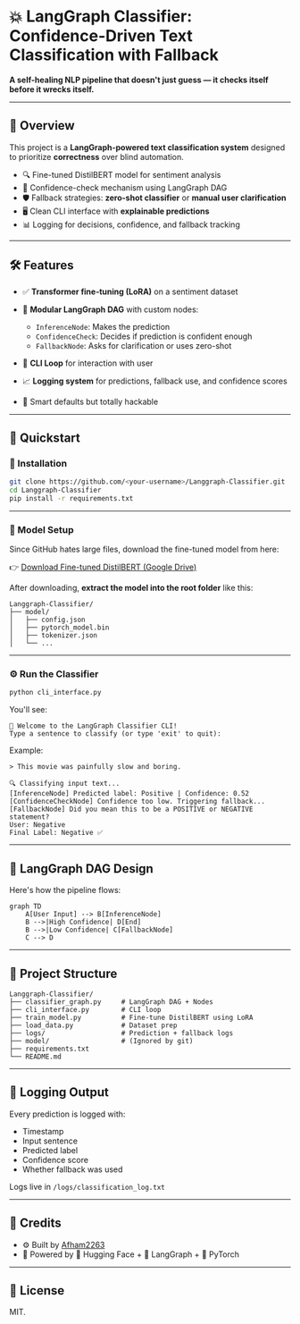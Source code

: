

# 💥 LangGraph Classifier: Confidence-Driven Text Classification with Fallback

**A self-healing NLP pipeline that doesn't just guess — it checks itself before it wrecks itself.**

---

## 📌 Overview

This project is a **LangGraph-powered text classification system** designed to prioritize **correctness** over blind automation.

* 🔍 Fine-tuned DistilBERT model for sentiment analysis
* 🧠 Confidence-check mechanism using LangGraph DAG
* 🛡️ Fallback strategies: **zero-shot classifier** or **manual user clarification**
* 🖥️ Clean CLI interface with **explainable predictions**
* 📊 Logging for decisions, confidence, and fallback tracking

---

## 🛠️ Features

* ✅ **Transformer fine-tuning (LoRA)** on a sentiment dataset
* 🧩 **Modular LangGraph DAG** with custom nodes:

  * `InferenceNode`: Makes the prediction
  * `ConfidenceCheck`: Decides if prediction is confident enough
  * `FallbackNode`: Asks for clarification or uses zero-shot
* 🧵 **CLI Loop** for interaction with user
* 📈 **Logging system** for predictions, fallback use, and confidence scores
* 🧠 Smart defaults but totally hackable

---

## 🚀 Quickstart

### 🔧 Installation

```bash
git clone https://github.com/<your-username>/Langgraph-Classifier.git
cd Langgraph-Classifier
pip install -r requirements.txt
```

---

### 💾 Model Setup

Since GitHub hates large files, download the fine-tuned model from here:

👉 [Download Fine-tuned DistilBERT (Google Drive)](https://drive.google.com/drive/folders/1Pc0qavHOBYGJQhymgKH1B1txiql4u7KE)

After downloading, **extract the model into the root folder** like this:

```
Langgraph-Classifier/
├── model/
│   ├── config.json
│   ├── pytorch_model.bin
│   ├── tokenizer.json
│   └── ...
```

---

### ⚙️ Run the Classifier

```bash
python cli_interface.py
```

You'll see:

```
🤖 Welcome to the LangGraph Classifier CLI!
Type a sentence to classify (or type 'exit' to quit):
```

Example:

```
> This movie was painfully slow and boring.

🔍 Classifying input text...
[InferenceNode] Predicted label: Positive | Confidence: 0.52
[ConfidenceCheckNode] Confidence too low. Triggering fallback...
[FallbackNode] Did you mean this to be a POSITIVE or NEGATIVE statement?
User: Negative
Final Label: Negative ✅
```

---

## 🧬 LangGraph DAG Design

Here's how the pipeline flows:

```mermaid
graph TD
    A[User Input] --> B[InferenceNode]
    B -->|High Confidence| D[End]
    B -->|Low Confidence| C[FallbackNode]
    C --> D
```

---

## 📁 Project Structure

```
Langgraph-Classifier/
├── classifier_graph.py     # LangGraph DAG + Nodes
├── cli_interface.py        # CLI loop
├── train_model.py          # Fine-tune DistilBERT using LoRA
├── load_data.py            # Dataset prep
├── logs/                   # Prediction + fallback logs
├── model/                  # (Ignored by git)
├── requirements.txt
└── README.md
```

---

## 📜 Logging Output

Every prediction is logged with:

* Timestamp
* Input sentence
* Predicted label
* Confidence score
* Whether fallback was used

Logs live in `/logs/classification_log.txt`

---



## 📣 Credits

* ⚙️ Built by [Afham2263](https://github.com/Afham2263)
* 🧠 Powered by 🤗 Hugging Face + 🧱 LangGraph + 🐍 PyTorch


---

## 🤝 License

MIT.


